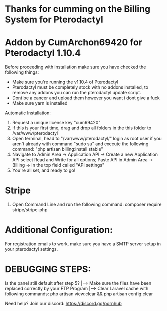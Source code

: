 # Thanks for cumming on the Billing System for Pterodactyl
# Addon by CumArchon69420 for Pterodactyl 1.10.4

Before proceeding with installation make sure you have checked the following things:

* Make sure you're running the v1.10.4 of Pterodactyl
* Pterodactyl must be completely stock with no addons installed, to remove any addons you can run the pterodactyl update script.
* Dont be a cancer and upload them however you want i dont give a fuck
* Make sure yarn is installed

Automatic Installation:

1. Request a unique license key "cum69420"
2. If this is your first time, drag and drop all folders in the this folder to /var/www/pterodactyl
3. Open terminal, head to "/var/www/pterodactyl/" login as root user if you aren't already with command "sudo su" and execute the following command: "php artisan billing:install stable"
4. Navigate to Admin Area -> Application API -> Create a new Application API select Read and Write for all options; Paste API in Admin Area -> Billing -> In the top field called "API settings"
5. You're all set, and ready to go!

# Stripe
1. Open Command Line and run the following command: composer require stripe/stripe-php

# Additional Configuration:
For registration emails to work, make sure you have a SMTP server setup in your pterodactyl settings.

# DEBUGGING STEPS:

Is the panel still default after step 5? 
|--> Make sure the files have been replaced correctly by your FTP Program
|--> Clear Laravel cache with following commands: php artisan view:clear && php artisan config:clear


Need help? Join our discord: https://discord.gg/pornhub
